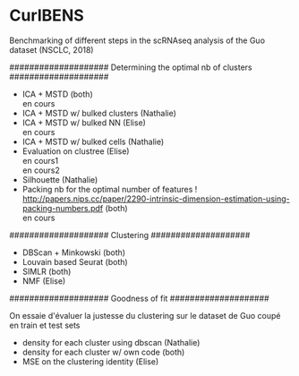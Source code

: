 # CurIBENS

Benchmarking of different steps in the scRNAseq analysis of the Guo dataset (NSCLC, 2018)

####################
Determining the optimal nb of clusters
####################

- ICA + MSTD (both)       
en cours
- ICA + MSTD w/ bulked clusters (Nathalie)
- ICA + MSTD w/ bulked NN (Elise)      
en cours
- ICA + MSTD w/ bulked cells (Nathalie)
- Evaluation on clustree (Elise)          
en cours1   
en cours2
- Silhouette (Nathalie)
- Packing nb for the optimal number of features ! http://papers.nips.cc/paper/2290-intrinsic-dimension-estimation-using-packing-numbers.pdf (both)        
en cours

####################
Clustering
####################

- DBScan + Minkowski (both)
- Louvain based Seurat (both)
- SIMLR (both)
- NMF (Elise)

####################
Goodness of fit
####################

On essaie d'évaluer la justesse du clustering sur le dataset de Guo coupé en train et test sets
- density for each cluster using dbscan (Nathalie)
- density for each cluster w/ own code (both)
- MSE on the clustering identity (Elise)

